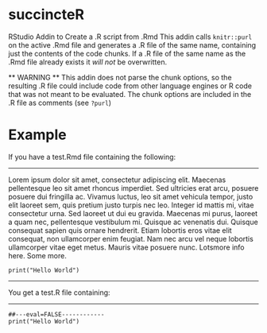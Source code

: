 # succincteR
RStudio Addin to Create a .R script from .Rmd
This addin calls `knitr::purl` on the active .Rmd file and generates a .R file of the same name, containing just the contents of the code chunks. If a .R file of the same name as the .Rmd file already exists it *will not* be overwritten.

** WARNING ** This addin does not parse the chunk options, so the resulting .R file could include code from other language engines or R code that was not meant to be evaluated. The chunk options are included in the .R file as comments (see `?purl`)

# Example

If you have a test.Rmd file containing the following:

***
Lorem ipsum dolor sit amet, consectetur adipiscing elit. Maecenas pellentesque leo sit amet rhoncus imperdiet. Sed ultricies erat arcu, posuere posuere dui fringilla ac. Vivamus luctus, leo sit amet vehicula tempor, justo elit laoreet sem, quis pretium justo turpis nec leo. Integer id mattis mi, vitae consectetur urna. Sed laoreet ut dui eu gravida. Maecenas mi purus, laoreet a quam nec, pellentesque vestibulum mi. Quisque ac venenatis dui. Quisque consequat sapien quis ornare hendrerit. Etiam lobortis eros vitae elit consequat, non ullamcorper enim feugiat. Nam nec arcu vel neque lobortis ullamcorper vitae eget metus. Mauris vitae posuere nunc.  Lotsmore info here. Some more.



```{r eval=FALSE}
print("Hello World")
```
***

You get a test.R file containing:

****

```
##---eval=FALSE------------
print("Hello World")
```
